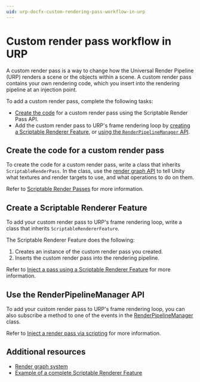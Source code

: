 ```yaml
---
uid: urp-docfx-custom-rendering-pass-workflow-in-urp
---
```

# Custom render pass workflow in URP

A custom render pass is a way to change how the Universal Render Pipeline (URP) renders a scene or the objects within a scene. A custom render pass contains your own rendering code, which you insert into the rendering pipeline at an injection point.

To add a custom render pass, complete the following tasks:

- [Create the code](#create-code) for a custom render pass using the Scriptable Render Pass API.
- Add the custom render pass to URP's frame rendering loop by [creating a Scriptable Renderer Feature](#create-srf), or [using the `RenderPipelineManager` API](#inject-pass).

## <a name="create-code"></a>Create the code for a custom render pass

To create the code for a custom render pass, write a class that inherits `ScriptableRenderPass`. In the class, use the [render graph API](../render-graph-introduction.md) to tell Unity what textures and render targets to use, and what operations to do on them.

Refer to [Scriptable Render Passes](scriptable-render-passes.md) for more information.

## <a name="create-srf"></a>Create a Scriptable Renderer Feature

To add your custom render pass to URP's frame rendering loop, write a class that inherits `ScriptableRendererFeature`.

The Scriptable Renderer Feature does the following:

1. Creates an instance of the custom render pass you created.
2. Inserts the custom render pass into the rendering pipeline.

Refer to [Inject a pass using a Scriptable Renderer Feature](scriptable-renderer-features/inject-a-pass-using-a-scriptable-renderer-feature.md) for more information.

## <a name="inject-pass"></a>Use the RenderPipelineManager API

To add your custom render pass to URP's frame rendering loop, you can also subscribe a method to one of the events in the [RenderPipelineManager](https://docs.unity3d.com/ScriptReference/Rendering.RenderPipelineManager.html) class.

Refer to [Inject a render pass via scripting](../customize/inject-render-pass-via-script.md) for more information.

## Additional resources

- [Render graph system](../render-graph-introduction.md)
- [Example of a complete Scriptable Renderer Feature](../renderer-features/create-custom-renderer-feature.md)

